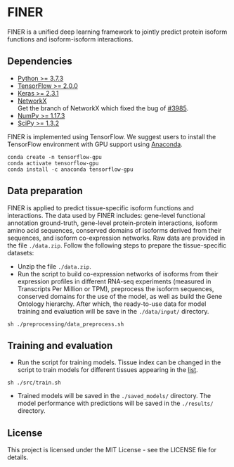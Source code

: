 # FINER
FINER is a unified deep learning framework to jointly predict protein isoform functions and isoform-isoform interactions.

## Dependencies
- [Python >= 3.7.3](https://www.python.org/downloads/release/python-373/)</br>
- [TensorFlow >= 2.0.0](https://www.tensorflow.org/)</br>
- [Keras >= 2.3.1](https://keras.io/)</br>
- [NetworkX](https://github.com/haochenucr/networkx/tree/bugfix-for-to_scipy_sparse_matrix-function)</br>
Get the branch of NetworkX which fixed the bug of [#3985](https://github.com/networkx/networkx/pull/3985).</br>
- [NumPy >= 1.17.3](https://numpy.org/)</br>
- [SciPy >= 1.3.2](https://www.scipy.org/)</br>

FINER is implemented using TensorFlow. We suggest users to install the TensorFlow environment with GPU support using [Anaconda](https://anaconda.org/anaconda/tensorflow-gpu).
```
conda create -n tensorflow-gpu
conda activate tensorflow-gpu
conda install -c anaconda tensorflow-gpu
```

## Data preparation
FINER is applied to predict tissue-specific isoform functions and interactions. The data used by FINER includes: gene-level functional annotation ground-truth, gene-level protein-protein interactions, isoform amino acid sequences, conserved domains of isoforms derived from their sequences, and isoform co-expression networks. Raw data are provided in the file `./data.zip`. Follow the following steps to prepare the tissue-specific datasets:
- Unzip the file `./data.zip`.
- Run the script to build co-expression networks of isoforms from their expression profiles in different RNA-seq experiments (measured in Transcripts Per Million or TPM), preprocess the isoform sequences, conserved domains for the use of the model, as well as build the Gene Ontology hierarchy. After which, the ready-to-use data for model training and evaluation will be save in the `./data/input/` directory.
```
sh ./preprocessing/data_preprocess.sh
```


## Training and evaluation
- Run the script for training models. Tissue index can be changed in the script to train models for different tissues appearing in the [list](https://github.com/haochenucr/FINER/blob/main/src/train.sh).
```
sh ./src/train.sh
```
- Trained models will be saved in the `./saved_models/` directory. The model performance with predictions will be saved in the `./results/` directory.

## License
This project is licensed under the MIT License - see the LICENSE file for details.
